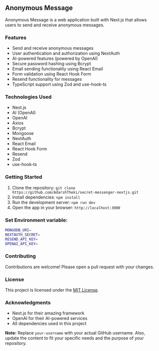 ## Anonymous Message

Anonymous Message is a web application built with Next.js that allows users to send and receive anonymous messages.

### Features

-   Send and receive anonymous messages
-   User authentication and authorization using NextAuth
-   AI-powered features (powered by OpenAI)
-   Secure password hashing using Bcrypt
-   Email sending functionality using React Email
-   Form validation using React Hook Form
-   Resend functionality for messages
-   TypeScript support using Zod and use-hook-ts

### Technologies Used

-   Next.js
-   AI (OpenAI)
-   OpenAI
-   Axios
-   Bcrypt
-   Mongoose
-   NextAuth
-   React Email
-   React Hook Form
-   Resend
-   Zod
-   use-hook-ts

### Getting Started

1. Clone the repository: `git clone https://github.com/AdarshTheki/secret-messenger-nextjs.git`
2. Install dependencies: `npm install`
3. Run the development server: `npm run dev`
4. Open the app in your browser: `http://localhost:3000`

### Set Environment variable:

```bash
MONGODB_URI=
NEXTAUTH_SECRET=
RESEND_API_KEY=
OPENAI_API_KEY=
```

### Contributing

Contributions are welcome! Please open a pull request with your changes.

### License

This project is licensed under the [MIT License]().

### Acknowledgments

-   Next.js for their amazing framework
-   OpenAI for their AI-powered services
-   All dependencies used in this project

**Note:** Replace `your-username` with your actual GitHub username. Also, update the content to fit your specific needs and the purpose of your repository.
